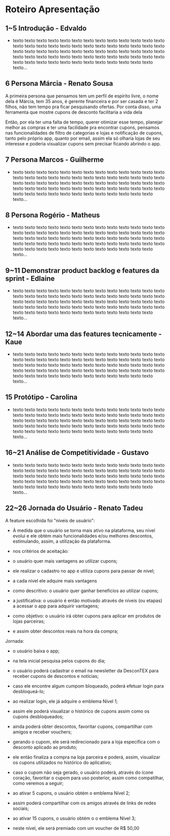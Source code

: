 # Roteiro Apresentação

## 1~5 Introdução - Edvaldo
  - texto texto texto texto texto texto texto texto texto texto texto texto texto texto texto texto texto texto texto texto texto texto texto texto texto texto texto texto texto texto texto texto texto texto texto texto texto texto texto texto texto texto texto texto texto texto texto texto texto texto texto texto texto texto texto texto texto texto texto texto texto texto texto texto texto...


## 6 Persona Márcia - Renato Sousa
 A primeira persona que pensamos tem um perfil de espírito livre, o nome dela é Márcia, tem 35 anos, é gerente financeira e por ser casada e ter 2 filhos, não tem tempo pra ficar pesquisando ofertas. Por conta disso, uma ferramenta que mostre cupons de desconto facilitaria a vida dela
 
Então, por ela ter uma falta de tempo, querer otimizar esse tempo, planejar melhor as compras e ter uma facilidade pra encontrar cupons, pensamos nas funcionalidades de filtro de categorias e lojas e notificação de cupons, tanto pelo próprio app, quanto por email, assim ela só olharia lojas de seu interesse e poderia visualizar cupons sem precisar ficando abrindo o app. 

## 7 Persona Marcos - Guilherme
  - texto texto texto texto texto texto texto texto texto texto texto texto texto texto texto texto texto texto texto texto texto texto texto texto texto texto texto texto texto texto texto texto texto texto texto texto texto texto texto texto texto texto texto texto texto texto texto texto texto texto texto texto texto texto texto texto texto texto texto texto texto texto texto texto texto...


## 8 Persona Rogério - Matheus
  - texto texto texto texto texto texto texto texto texto texto texto texto texto texto texto texto texto texto texto texto texto texto texto texto texto texto texto texto texto texto texto texto texto texto texto texto texto texto texto texto texto texto texto texto texto texto texto texto texto texto texto texto texto texto texto texto texto texto texto texto texto texto texto texto texto...


## 9~11 Demonstrar product backlog e features da sprint - Edlaine
  - texto texto texto texto texto texto texto texto texto texto texto texto texto texto texto texto texto texto texto texto texto texto texto texto texto texto texto texto texto texto texto texto texto texto texto texto texto texto texto texto texto texto texto texto texto texto texto texto texto texto texto texto texto texto texto texto texto texto texto texto texto texto texto texto texto...


## 12~14 Abordar uma das features tecnicamente - Kaue
  - texto texto texto texto texto texto texto texto texto texto texto texto texto texto texto texto texto texto texto texto texto texto texto texto texto texto texto texto texto texto texto texto texto texto texto texto texto texto texto texto texto texto texto texto texto texto texto texto texto texto texto texto texto texto texto texto texto texto texto texto texto texto texto texto texto...


## 15 Protótipo - Carolina
  - texto texto texto texto texto texto texto texto texto texto texto texto texto texto texto texto texto texto texto texto texto texto texto texto texto texto texto texto texto texto texto texto texto texto texto texto texto texto texto texto texto texto texto texto texto texto texto texto texto texto texto texto texto texto texto texto texto texto texto texto texto texto texto texto texto...


## 16~21 Análise de Competitividade - Gustavo
  - texto texto texto texto texto texto texto texto texto texto texto texto texto texto texto texto texto texto texto texto texto texto texto texto texto texto texto texto texto texto texto texto texto texto texto texto texto texto texto texto texto texto texto texto texto texto texto texto texto texto texto texto texto texto texto texto texto texto texto texto texto texto texto texto texto...


## 22~26 Jornada do Usuário - Renato Tadeu
 A feature escolhida foi "níveis de usuário":

- À medida que o usuário se torna mais ativo na plataforma, seu nível evolui e ele obtém mais funcionalidades e/ou melhores descontos, estimulando, assim, a utilização da plataforma.

- nos critérios de aceitação:
- o usuário quer mais vantagens ao utilizar cupons;
- ele realizar o cadastro no app e utiliza cupons para passar de nível;
- a cada nível ele adquire mais vantagens


- como descritivo: o usuário quer ganhar benefícios ao utilizar cupons;
- a justificativa: o usuário é então motivado através de níveis (ou etapas) a acessar o app para adquirir vantagens;
- como objetivo: o usuário irá obter cupons para aplicar em produtos de lojas parceiras;
- e assim obter descontos reais na hora da compra;

Jornada:

- o usuário baixa o app;
- na tela inicial pesquisa pelos cupons do dia;
- o usuário poderá cadastrar o email na newsletter da DesconTEX para receber cupons de descontos e notícias;
- caso ele encontre algum cumpom bloqueado, poderá efetuar login para desbloqueá-lo;

- ao realizar login, ele já adquire o emblema Nível 1;
- assim ele poderá visualizar o histórico de cupons assim como os cupons desbloqueados;
- ainda poderá obter descontos, favoritar cupons, compartilhar com amigos e receber vouchers;

- gerando o cupom, ele será redirecionado para a loja específica com o desconto aplicado ao produto;
- ele então finaliza a compra na loja parceira e poderá, assim, visualizar os cupons utilizados no histórico do aplicativo;

- caso o cupom não seja gerado, o usuário poderá, através do ícone coração, favoritar o cupom para uso posterior, assim como compatilhar, como veremos a seguir;

- ao ativar 5 cupons, o usuário obtém o emblema Nível 2;
- assim poderá compartilhar com os amigos através de links de redes sociais;

- ao ativar 15 cupons, o usuário obtém o o emblema Nível 3;
- neste nível, ele será premiado com um voucher de R$ 50,00
